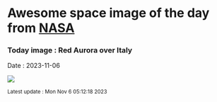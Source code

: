 
# Awesome space image of the day from [NASA](https://api.nasa.gov/)

### Today image : Red Aurora over Italy
Date : 2023-11-06

![](https://apod.nasa.gov/apod/image/2311/RedAuroraItaly_Hofer_1080.jpg)

<small>Latest update : Mon Nov  6 05:12:18 2023</small>
        